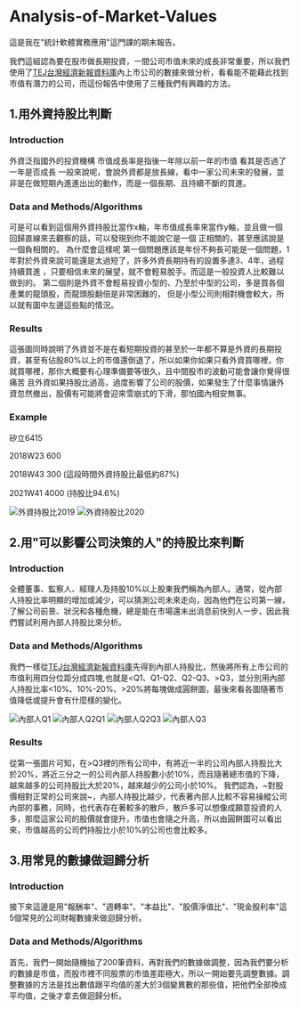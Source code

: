 # Analysis-of-Market-Values
這是我在"統計軟體實務應用"這門課的期末報告。

我們這組認為要在股市做長期投資，一間公司市值未來的成長非常重要，所以我們使用了[TEJ台灣經濟新報資料庫](http://schplus.tej.com.tw/)內上市公司的數據來做分析，看看能不能藉此找到市值有潛力的公司，而這份報告中使用了三種我們有興趣的方法。

## 1.用外資持股比判斷

### Introduction

外資泛指國外的投資機構
市值成長率是指後一年除以前一年的市值 看其是否過了一年是否成長
一般來說呢，會說外資都是放長線，看中一家公司未來的發展，並非是在做短期內進進出出的動作，而是一個長期、且持續不斷的買進。

### Data and Methods/Algorithms

可是可以看到這個用外資持股比當作x軸，年市值成長率來當作y軸，並且做一個回歸直線來去觀察的話，可以發現到你不能說它是一個
正相關的，甚至應該說是一個負相關的。
為什麼會這樣呢
第一個問題應該是年份不夠長可能是一個問題，1年對於外資來說可能還是太過短了，許多外資長期持有的設置多達3、4年，過程持續買進
，只要相信未來的展望，就不會輕易脫手。而這是一般投資人比較難以做到的。
第二個則是外資不會輕易投資小型的、乃至於中型的公司，多是買各個產業的龍頭股，而龍頭股翻倍是非常困難的，
但是小型公司則相對機會較大，所以就有圖中左邊這些點的情況。

### Results

這張圖同時說明了外資並不是在看短期投資的甚至於一年都不算是外資的長期投資，甚至有佔股80%以上的市值還倒退了，所以如果你如果只看外資買哪裡，你就買哪裡，那你大概要有心理準備要等很久，且中間股市的波動可能會讓你覺得很痛苦
且外資如果持股比過高，過度影響了公司的股價，如果發生了什麼事情讓外資忽然撤出，股價有可能將會迎來雪崩式的下滑，那怕國內相安無事。

### Example

矽立6415

2018W23 600 

2018W43 300 (這段時間外資持股比最低約87%)

2021W41 4000 (持股比94.6%)

![外資持股比2019](https://user-images.githubusercontent.com/108454425/177791091-9180ce6a-86dd-444c-8220-e99f758867c2.png)
![外資持股比2020](https://user-images.githubusercontent.com/108454425/177791167-d4cd9599-1f17-43a6-b096-3b8f4ce14b77.png)

## 2.用"可以影響公司決策的人"的持股比來判斷

### Introduction

全體董事、監察人、經理人及持股10%以上股東我們稱為內部人。通常，從內部人持股比率明顯的增加或減少，可以猜測公司未來走向，因為他們在公司第一線，了解公司前景、狀況和各種危機，總是能在市場還未出消息前快別人一步，因此我們嘗試利用內部人持股比來分析。

### Data and Methods/Algorithms

我們一樣從[TEJ台灣經濟新報資料庫](http://schplus.tej.com.tw/)先得到內部人持股比，然後將所有上市公司的市值利用四分位距分成四塊,也就是<Q1、Q1-Q2、Q2-Q3、>Q3，並分別用內部人持股比率<10%、10%-20%、>20%將每塊做成圓餅圖，最後來看各圖隨著市值降低或提升會有什麼樣的變化。

![內部人Q1](https://user-images.githubusercontent.com/108454425/178749322-93414a29-e8cb-47d9-a45a-0a75263b1cbd.png)
![內部人Q2Q1](https://user-images.githubusercontent.com/108454425/178749344-c1248e01-d4e2-4c92-b358-815157e6e7f2.png)
![內部人Q2Q3](https://user-images.githubusercontent.com/108454425/178749429-06160419-ea5d-4899-b7f8-62b5ebe2a6ba.png)
![內部人Q3](https://user-images.githubusercontent.com/108454425/178749446-ec3959cf-8713-4045-8d01-1a62ee86e2f5.png)

### Results

從第一張圖片可知，在>Q3裡的所有公司中，有將近一半的公司內部人持股比大於20%，將近三分之一的公司內部人持股數小於10%，而且隨著總市值的下降，越來越多的公司持股比大於20%，越來越少的公司小於10%。
我們認為，~對股價相對正常的公司來說~，內部人持股比越少，代表著內部人比較不容易操縱公司內部的事務，同時，也代表存在著較多的散戶，散戶多可以想像成願意投資的人多，那麼這家公司的股價就會提升，市值也會隨之升高，所以由圓餅圖可以看出來，市值越高的公司們持股比小於10%的公司也會比較多。

## 3.用常見的數據做迴歸分析

### Introduction

接下來這邊是用"報酬率"、"週轉率"、"本益比"、"股價淨值比"、"現金股利率"這5個常見的公司財報數據來做迴歸分析。

### Data and Methods/Algorithms

首先，我們一開始隨機抽了200筆資料，再對我們的數據做調整，因為我們要分析的數據是市值，而股市裡不同股票的市值差距極大，所以一開始要先調整數據。調整數據的方法是找出數值跟平均值的差大於3個變異數的那些值，把他們全部換成平均值，之後才拿去做迴歸分析。

